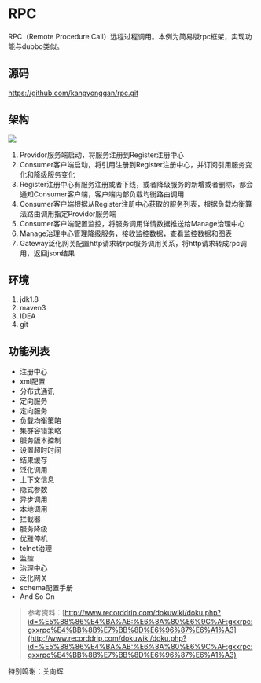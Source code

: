 # RPC
RPC（Remote Procedure Call）远程过程调用。本例为简易版rpc框架，实现功能与dubbo类似。

## 源码
https://github.com/kangyonggan/rpc.git

## 架构
![](https://ws2.sinaimg.cn/large/006tNc79ly1g04tkewr36j30im078aa2.jpg)

1. Providor服务端启动，将服务注册到Register注册中心
2. Consumer客户端启动，将引用注册到Register注册中心，并订阅引用服务变化和降级服务变化
3. Register注册中心有服务注册或者下线，或者降级服务的新增或者删除，都会通知Consumer客户端，客户端内部负载均衡路由调用
4. Consumer客户端根据从Register注册中心获取的服务列表，根据负载均衡算法路由调用指定Providor服务端
5. Consumer客户端配置监控，将服务调用详情数据推送给Manage治理中心
6. Manage治理中心管理降级服务，接收监控数据，查看监控数据和图表
7. Gateway泛化网关配置http请求转rpc服务调用关系，将http请求转成rpc调用，返回json结果

## 环境
1. jdk1.8
2. maven3
3. IDEA
4. git

## 功能列表
- 注册中心
- xml配置
- 分布式通讯
- 定向服务
- 定向服务
- 负载均衡策略
- 集群容错策略
- 服务版本控制
- 设置超时时间
- 结果缓存
- 泛化调用
- 上下文信息
- 隐式参数
- 异步调用
- 本地调用
- 拦截器
- 服务降级
- 优雅停机
- telnet治理
- 监控
- 治理中心
- 泛化网关
- schema配置手册
- And So On


> 参考资料：[http://www.recorddrip.com/dokuwiki/doku.php?id=%E5%88%86%E4%BA%AB:%E6%8A%80%E6%9C%AF:gxxrpc:gxxrpc%E4%BB%8B%E7%BB%8D%E6%96%87%E6%A1%A3](http://www.recorddrip.com/dokuwiki/doku.php?id=%E5%88%86%E4%BA%AB:%E6%8A%80%E6%9C%AF:gxxrpc:gxxrpc%E4%BB%8B%E7%BB%8D%E6%96%87%E6%A1%A3)

特别鸣谢：关向辉